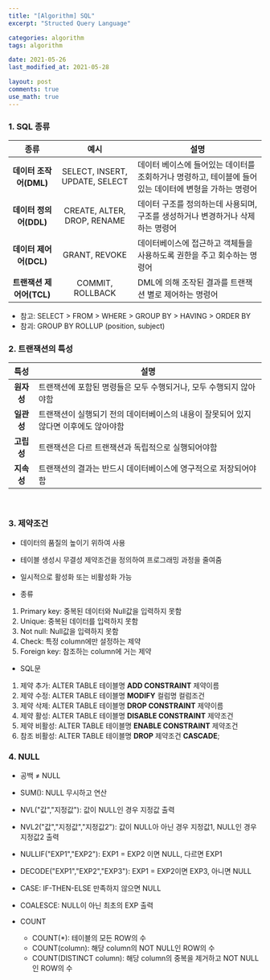 ```yaml
---
title: "[Algorithm] SQL"
excerpt: "Structed Query Language"

categories: algorithm
tags: algorithm

date: 2021-05-26
last_modified_at: 2021-05-28

layout: post
comments: true
use_math: true
---
```


### 1. SQL 종류

| 종류 | 예시 | 설명 |
| :------------: | :------------: | ----------------------------------------------------------------------- |
| **데이터 조작어(DML)** | SELECT, INSERT, UPDATE, SELECT | 데이터 베이스에 들어있는 데이터를 조회하거나 명령하고, 테이블에 들어 있는 데이터에 변형을 가하는 명령어 |
| **데이터 정의어(DDL)** | CREATE, ALTER, DROP, RENAME | 데이터 구조를 정의하는데 사용되며, 구조를 생성하거나 변경하거나 삭제하는 명령어 |
| **데이터 제어어(DCL)** | GRANT, REVOKE | 데이터베이스에 접근하고 객체들을 사용하도록 권한을 주고 회수하는 명령어 |
| **트랜잭션 제어어(TCL)** | COMMIT, ROLLBACK | DML에 의해 조작된 결과를 트랜잭션 별로 제어하는 명령어 |

* 참고: SELECT > FROM > WHERE > GROUP BY > HAVING > ORDER BY
* 참괴: GROUP BY ROLLUP (position, subject)

### 2. 트랜잭션의 특성

| 특성 | 설명 |
| :--------------: | ---------------------------------------------------- |
| **원자성** | 트랜잭션에 포함된 명령들은 모두 수행되거나, 모두 수행되지 않아야함 | 
| **일관성** | 트랜잭션이 실행되기 전의 데이터베이스의 내용이 잘못되어 있지 않다면 이후에도 않아야함 | 
| **고립성** | 트랜잭션은 다르 트랜잭션과 독립적으로 실행되어야함 | 
| **지속성** | 트랜잭션의 결과는 반드시 데이터베이스에 영구적으로 저장되어야함 | 

<br> 
  

### 3. 제약조건
* 데이터의 품질의 높이기 위하여 사용
* 테이블 생성시 무결성 제약조건을 정의하여 프로그래밍 과정을 줄여줌
* 일시적으로 활성화 또는 비활성화 가능

* 종류 
1. Primary key: 중복된 데이터와 Null값을 입력하지 못함
2. Unique: 중복된 데이터를 입력하지 못함
3. Not null: Null값을 입력하지 못함
4. Check: 특정 column에만 설정하는 제약
5. Foreign key: 참조하는 column에 거는 제약

* SQL문
1. 제약 추가: ALTER TABLE 테이블명 **ADD CONSTRAINT** 제약이름
2. 제약 수정: ALTER TABLE 테이블명 **MODIFY** 컬럼명 컬럼조건
3. 제약 삭제: ALTER TABLE 테이블명 **DROP CONSTRAINT** 제약이름
4. 제약 활성: ALTER TABLE 테이블명 **DISABLE CONSTRAINT** 제약조건
5. 제약 비활성: ALTER TABLE 테이블명 **ENABLE CONSTRAINT** 제약조건
6. 참조 비활성: ALTER TABLE 테이블명 **DROP** 제약조건 **CASCADE**;

### 4. NULL
* 공백 ≠ NULL
* SUM(): NULL 무시하고 연산
* NVL("값","지정값"): 값이 NULL인 경우 지정값 출력
* NVL2("값","지정값","지정값2"): 값이 NULL아 아닌 경우 지정값1, NULL인 경우 지정값2 출력
* NULLIF("EXP1","EXP2"): EXP1 = EXP2 이면 NULL, 다르면 EXP1
* DECODE("EXP1","EXP2","EXP3"): EXP1 = EXP2이면 EXP3, 아니면 NULL 
* CASE: IF-THEN-ELSE 만족하지 않으면 NULL
* COALESCE: NULL이 아닌 최초의 EXP 출력

* COUNT
  * COUNT(*): 테이블의 모든 ROW의 수
  * COUNT(column): 해당 column의 NOT NULL인 ROW의 수
  * COUNT(DISTINCT column): 해당 column의 중복을 제거하고 NOT NULL인 ROW의 수
